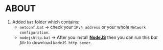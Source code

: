 # ABOUT
1. Added `bat` folder which contains:
   - `netconf.bat` -> check your `IPv4 address` or your whole `Network configuration`.
   - `nodejshttp.bat` -> After you install [**NodeJS**](https://nodejs.org/) then you can run this *bat file* to download `NodeJS http sever`.
